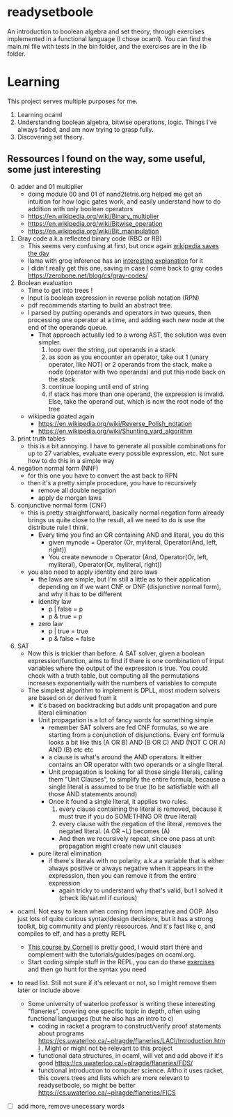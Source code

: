 # readysetboole
An introduction to boolean algebra and set theory, through exercises implemented in a functional language (I chose ocaml).
You can find the main.ml file with tests in the bin folder, and the exercises are in the lib folder.

# Learning
This project serves multiple purposes for me.
1. Learning ocaml
2. Understanding boolean algebra, bitwise operations, logic. Things I've always faded, and am now trying to grasp fully.
3. Discovering set theory.

## Ressources I found on the way, some useful, some just interesting
0. adder and 01 multiplier
    - doing module 00 and 01 of nand2tetris.org helped me get an intuition for how logic gates work, and easily understand how to do addition with only boolean operators
    - https://en.wikipedia.org/wiki/Binary_multiplier
    - https://en.wikipedia.org/wiki/Bitwise_operation
    - https://en.wikipedia.org/wiki/Bit_manipulation
2. Gray code a.k.a reflected binary code (RBC or RB)
    - This seems very confusing at first, but once again [wikipedia saves the day](https://en.wikipedia.org/wiki/Gray_code)
    - llama with groq inference has an [interesting explanation](https://poe.com/s/iRiSTKUMqsMogBzanFU1) for it
    - I didn't really get this one, saving in case I come back to gray codes https://zerobone.net/blog/cs/gray-codes/
3. Boolean evaluation
    - Time to get into trees !
    - Input is boolean expression in reverse polish notation (RPN)
    - pdf recommends starting to build an abstract tree.
    - I parsed by putting operands and operators in two queues, then processing one operator at a time, and adding each new node at the end of the operands queue.
        - That approach actually led to a wrong AST, the solution was even simpler.
            1. loop over the string, put operands in a stack
            2. as soon as you encounter an operator, take out 1 (unary operator, like NOT) or 2 operands from the stack, make a node (operator with two operands) and put this node back on the stack
            3. continue looping until end of string
            4. if stack has more than one operand, the expression is invalid. Else, take the operand out, which is now the root node of the tree
    - wikipedia goated again
        - https://en.wikipedia.org/wiki/Reverse_Polish_notation
        - https://en.wikipedia.org/wiki/Shunting_yard_algorithm
4. print truth tables
    - this is a bit annoying. I have to generate all possible combinations for up to 27 variables, evaluate every possible expression, etc. Not sure how to do this in a simple way
5. negation normal form (NNF)
    - for this one you have to convert the ast back to RPN
    - then it's a pretty simple procedure, you have to recursively
        - remove all double negation
        - apply de morgan laws
6. conjunctive normal form (CNF)
    - this is pretty straightforward, basically normal negation form already brings us quite close to the result, all we need to do is use the distribute rule I think.
        - Every time you find an OR containing AND and literal, you do this
            - given mynode = Operator (Or, myliteral, Operator(And, left, right))
            - You create newnode = Operator (And, Operator(Or, left, myliteral), Operator(Or, myliteral, right))
    - you also need to apply identity and zero laws
        - the laws are simple, but I'm still a little as to their application depending on if we want CNF or DNF (disjunctive normal form), and why it has to be different
        - identity law
            - p | false = p
            - p & true = p
        - zero law
            - p | true = true
            - p & false = false
7. SAT
    - Now this is trickier than before. A SAT solver, given a boolean expression/function, aims to find if there is one combination of input variables where the output of the expression is true. You could check with a truth table, but computing all the permutations increases exponentially with the numbers of variables to compute
    - The simplest algorithm to implement is DPLL, most modern solvers are based on or derived from it
        - it's based on backtracking but adds unit propagation and pure literal elimination
        - Unit propagation is a lot of fancy words for something simple
            - remember SAT solvers are fed CNF formulas, so we are starting from a conjunction of disjunctions. Every cnf formula looks a bit like this (A OR B) AND (B OR C) AND (NOT C OR A) AND (B) etc etc
            - a clause is what's around the AND operators. It either contains an OR operator with two operands or a single literal.
            - Unit propagation is looking for all those single literals, calling them "Unit Clauses", to simplify the entire formula, because a single literal is assumed to be true (to be satisfiable with all those AND statements around)
            - Once it found a single literal, it applies two rules.
                1. every clause containing the literal is removed, because it must true if you do SOMETHING OR (true literal)
                2. every clause with the negation of the literal, removes the negated literal. (A OR ~L) becomes (A)
                - And then we recursively repeat, since one pass at unit propagation might create new unit clauses
        - pure literal elimination
            - if there's literals with no polarity, a.k.a a variable that is either always positive or always negative when it appears in the expresssion, then you can remove it from the entire expression
                - again tricky to understand why that's valid, but I solved it (check lib/sat.ml if curious)
- ocaml. Not easy to learn when coming from imperative and OOP. Also just lots of quite curious syntax/design decisions, but it has a strong toolkit, big community and plenty ressources. And it's fast like c, and compiles to elf, and has a pretty REPL
    - [This course by Cornell](https://cs3110.github.io/textbook) is pretty good, I would start there and complement with the tutorials/guides/pages on ocaml.org.
    - Start coding simple stuff in the REPL, you can do these [exercises](https://ocaml.org/exercises) and then go hunt for the syntax you need

- to read list. Still not sure if it's relevant or not, so I might remove them later or include above
    - Some university of waterloo professor is writing these interesting "flaneries", covering one specific topic in depth, often using functional languages (but he also has an intro to c)
        - coding in racket a program to construct/verify proof statements about programs https://cs.uwaterloo.ca/~plragde/flaneries/LACI/Introduction.html . Might or might not be relevant to this project
        - functional data structures, in ocaml, will vet and add above if it's good https://cs.uwaterloo.ca/~plragde/flaneries/FDS/
        - functional introduction to computer science. Altho it uses racket, this covers trees and lists which are more relevant to readysetboole, so might be better https://cs.uwaterloo.ca/~plragde/flaneries/FICS

- [ ] add more, remove unecessary words

